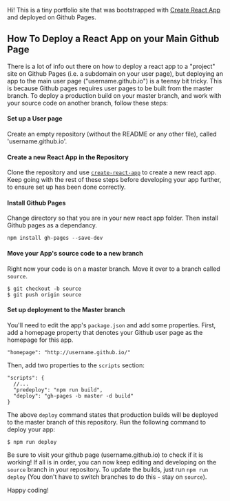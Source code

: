 Hi! This is a tiny portfolio site that was bootstrapped with [Create React App](https://github.com/facebook/create-react-app) and deployed on Github Pages.

## How To Deploy a React App on your Main Github Page

There is a lot of info out there on how to deploy a react app to a "project" site on Github Pages (i.e. a subdomain on your user page), but deploying an app to the main user page ("username.github.io") is a teensy bit tricky. This is because Github pages requires user pages to be built from the master branch. To deploy a production build on your master branch, and work with your source code on another branch, follow these steps:

#### Set up a User page

Create an empty repository (without the README or any other file), called 'username.github.io'.

#### Create a new React App in the Repository

Clone the repository and use [`create-react-app`](https://github.com/facebook/create-react-app) to create a new react app. Keep going with the rest of these steps before developing your app further, to ensure set up has been done correctly.

#### Install Github Pages

Change directory so that you are in your new react app folder. Then install Github pages as a dependancy.

`npm install gh-pages --save-dev`

#### Move your App's source code to a new branch

Right now your code is on a master branch. Move it over to a branch called `source`.

    $ git checkout -b source
    $ git push origin source


#### Set up deployment to the Master branch

You'll need to edit the app's `package.json` and add some properties. First, add a homepage property that denotes your Github user page as the homepage for this app.

`"homepage": "http://username.github.io/"`

Then, add two properties to the `scripts` section:

    "scripts": {
      //...
      "predeploy": "npm run build",
      "deploy": "gh-pages -b master -d build"
    }


The above `deploy` command states that production builds will be deployed to the master branch of this repository. Run the following command to deploy your app:

`$ npm run deploy`

Be sure to visit your github page (username.github.io) to check if it is working! If all is in order, you can now keep editing and developing on the `source` branch in your repository. To update the builds, just run `npm run deploy` (You don't have to switch branches to do this - stay on `source`).

Happy coding!